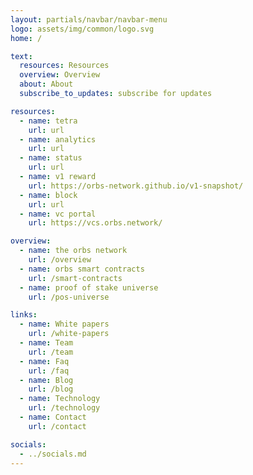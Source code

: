 ```yaml
---
layout: partials/navbar/navbar-menu
logo: assets/img/common/logo.svg
home: /

text:
  resources: Resources
  overview: Overview
  about: About
  subscribe_to_updates: subscribe for updates

resources:
  - name: tetra
    url: url
  - name: analytics
    url: url
  - name: status
    url: url
  - name: v1 reward
    url: https://orbs-network.github.io/v1-snapshot/
  - name: block
    url: url
  - name: vc portal
    url: https://vcs.orbs.network/

overview:
  - name: the orbs network
    url: /overview
  - name: orbs smart contracts
    url: /smart-contracts
  - name: proof of stake universe
    url: /pos-universe

links:
  - name: White papers
    url: /white-papers
  - name: Team
    url: /team
  - name: Faq
    url: /faq
  - name: Blog
    url: /blog
  - name: Technology
    url: /technology
  - name: Contact
    url: /contact

socials:
  - ../socials.md
---
```

